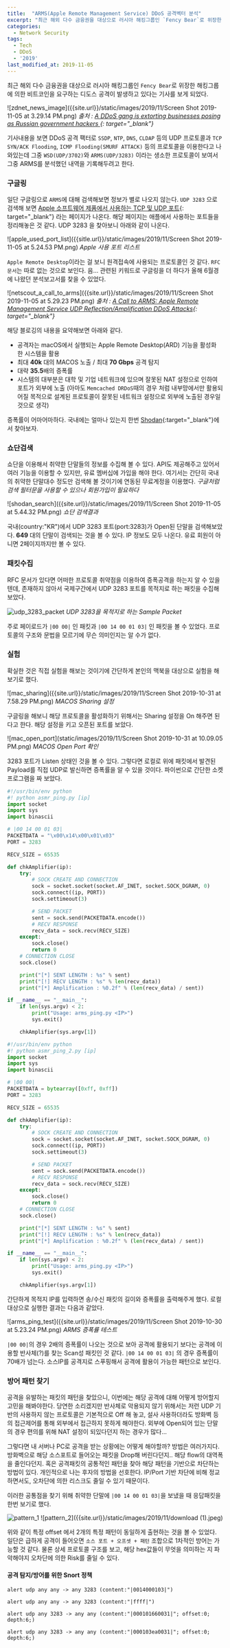 ```yaml
---
title:  "ARMS(Apple Remote Management Service) DDoS 공격벡터 분석"
excerpt: "최근 해외 다수 금융권을 대상으로 러시아 해킹그룹인 `Fency Bear`로 위장한 해킹그룹에 의한 비트코인을 요구하는 디도스 공격이 발생하고 있다는 기사를 보게 되었다."
categories:
  - Network Security
tags:
  - Tech
  - DDoS
  - '2019'
last_modified_at: 2019-11-05
---
```


최근 해외 다수 금융권을 대상으로 러시아 해킹그룹인 `Fency Bear`로 위장한 해킹그룹에 의한 비트코인을 요구하는 디도스 공격이 발생하고 있다는 기사를 보게 되었다.

![zdnet_news_image]({{site.url}}/static/images/2019/11/Screen Shot 2019-11-05 at 3.29.14 PM.png)
*출처 : [A DDoS gang is extorting businesses posing as Russian government hackers
](https://www.zdnet.com/article/a-ddos-gang-is-extorting-businesses-posing-as-russian-government-hackers/){: target="_blank"}*

기사내용을 보면 DDoS 공격 팩터로 `SSDP`, `NTP`, `DNS`, `CLDAP` 등의 UDP 프로토콜과 `TCP SYN/ACK Flooding`, `ICMP Flooding(SMURF ATTACK)` 등의 프로토콜을 이용한다고 나와있는데 그중 `WSD(UDP/3702)`와 `ARMS(UDP/3283)` 이라는 생소한 프로토콜이 보여서 그중 ARMS를 분석했던 내역을 기록해두려고 한다.

### 구글링

일단 구글링으로 `ARMS`에 대해 검색해보면 정보가 별로 나오지 않는다. `UDP 3283` 으로 검색해 보면 [Apple 소프트웨어 제품에서 사용하는 TCP 및 UDP 포트](https://support.apple.com/ko-kr/HT202944){: target="_blank"} 라는 페이지가 나온다. 해당 페이지는 애플에서 사용하는 포트들을 정리해놓은 것 같다. UDP 3283 을 찾아보니 아래와 같이 나온다.

![apple_used_port_list]({{sitle.url}}/static/images/2019/11/Screen Shot 2019-11-05 at 5.24.53 PM.png)
*Apple 사용 포트 리스트*

`Apple Remote Desktop`이라는 걸 보니 원격접속에 사용되는 프로토콜인 것 같다. `RFC 문서`는 따로 없는 것으로 보인다. 음... 관련된 키워드로 구글링을 더 하다가 올해 6월경에 나왔던 분석보고서를 찾을 수 있었다.

![netscout_a_call_to_arms]({{site.url}}/static/images/2019/11/Screen Shot 2019-11-05 at 5.29.23 PM.png)
*출처 : [A Call to ARMS: Apple Remote Management Service UDP Reflection/Amplification DDoS Attacks](https://www.netscout.com/blog/asert/call-arms-apple-remote-management-service-udp){: target="_blank"}*

해당 블로깅의 내용을 요약해보면 아래와 같다.
- 공격자는 macOS에서 실행되는 Apple Remote Desktop(ARD) 기능을 활성화 한 시스템을 활용
- 최대 **40k** 대의 MACOS 노출 / 최대 **70 Gbps** 공격 탐지
- 대략 **35.5**배의 증폭률
- 시스템의 대부분은 대학 및 기업 네트워크에 있으며 잘못된 NAT 설정으로 인하여 포트가 외부에 노출 (아마도 `Memcached DRDoS`때의 경우 처럼 내부망에서만 활용되어질 목적으로 설계된 프로토콜이 잘못된 네트워크 설정으로 외부에 노출된 경우일 것으로 생각)

증폭률이 어마어마하다. 국내에는 얼마나 있는지 한번 [Shodan](http://shodan.io){:target="_blank"}에서 찾아보자.

### 쇼단검색

쇼단을 이용해서 취약한 단말들의 정보를 수집해 볼 수 있다.
API도 제공해주고 있어서 여러 기능을 이용할 수 있지만, 유료 멤버십에 가입을 해야 한다. 여기서는 간단히 국내의 취약한 단말대수 정도만 검색해 볼 것이기에 연동된 무료계정을 이용했다. *구글처럼 검색 필터문을 사용할 수 있으나 회원가입이 필요하다*

![shodan_search]({{site.url}}/static/images/2019/11/Screen Shot 2019-11-05 at 5.44.32 PM.png)
*쇼단 검색결과*

국내(country:"KR")에서 UDP 3283 포트(port:3283)가 Open된 단말을 검색해보았다. **649** 대의 단말이 검색되는 것을 볼 수 있다. IP 정보도 모두 나온다. 유료 회원이 아니면 2페이지까지만 볼 수 있다.

### 패킷수집

RFC 문서가 있다면 어떠한 프로토콜 취약점을 이용하여 증폭공격을 하는지 알 수 있을텐데, 존재하지 않아서 국제구간에서 UDP 3283 포트를 목적지로 하는 패킷을 수집해 보았다.

![udp_3283_packet]({{site.url}}/static/images/2019/11/udp_3283_1.png)
*UDP 3283을 목적지로 하는 Sample Packet*

주로 페이로드가 `|00 00|` 인 패킷과 `|00 14 00 01 03|` 인 패킷을 볼 수 있었다. 프로토콜의 구조와 문법을 모르기에 무슨 의미인지는 알 수가 없다.

### 실험

확실한 것은 직접 실험을 해보는 것이기에 간단하게 본인의 맥북을 대상으로 실험을 해보기로 했다.

![mac_sharing]({{site.url}}/static/images/2019/11/Screen Shot 2019-10-31 at 7.58.29 PM.png)
*MACOS Sharing 설정*

구글링을 해보니 해당 프로토콜을 활성화하기 위해서는 Sharing 설정을 On 해주면 된다고 한다. 해당 설정을 키고 오픈된 포트를 보았다.

![mac_open_port](static/images/2019/11/Screen Shot 2019-10-31 at 10.09.05 PM.png)
*MACOS Open Port 확인*

3283 포트가 Listen 상태인 것을 볼 수 있다. 그렇다면 로컬로 위에 패킷에서 발견된 Payload를 직접 UDP로 발신하면 증폭률을 알 수 있을 것이다. 파이썬으로 간단한 소켓 프로그램을 짜 보았다.

```python
#!/usr/bin/env python
#! python asmr_ping.py [ip]
import socket
import sys
import binascii

# |00 14 00 01 03|
PACKETDATA = "\x00\x14\x00\x01\x03"
PORT = 3283

RECV_SIZE = 65535

def chkAmplifier(ip):
    try:
        # SOCK CREATE AND CONNECTION
        sock = socket.socket(socket.AF_INET, socket.SOCK_DGRAM, 0)
        sock.connect((ip, PORT))
        sock.settimeout(3)

        # SEND PACKET
        sent = sock.send(PACKETDATA.encode())
        # RECV RESPONSE
        recv_data = sock.recv(RECV_SIZE)
    except:
        sock.close()
        return 0
    # CONNECTION CLOSE
    sock.close()

    print("[*] SENT LENGTH : %s" % sent)
    print("[!] RECV LENGTH : %s" % len(recv_data))
    print("[*] Amplification : %0.2f" % (len(recv_data) / sent))

if __name__ == "__main__":
    if len(sys.argv) < 2:
        print("Usage: arms_ping.py <IP>")
        sys.exit()

    chkAmplifier(sys.argv[1])
```

```python
#!/usr/bin/env python
#! python asmr_ping_2.py [ip]
import socket
import sys
import binascii

# |00 00|
PACKETDATA = bytearray([0xff, 0xff])
PORT = 3283

RECV_SIZE = 65535

def chkAmplifier(ip):
    try:
        # SOCK CREATE AND CONNECTION
        sock = socket.socket(socket.AF_INET, socket.SOCK_DGRAM, 0)
        sock.connect((ip, PORT))
        sock.settimeout(3)

        # SEND PACKET
        sent = sock.send(PACKETDATA.encode())
        # RECV RESPONSE
        recv_data = sock.recv(RECV_SIZE)
    except:
        sock.close()
        return 0
    # CONNECTION CLOSE
    sock.close()

    print("[*] SENT LENGTH : %s" % sent)
    print("[!] RECV LENGTH : %s" % len(recv_data))
    print("[*] Amplification : %0.2f" % (len(recv_data) / sent))

if __name__ == "__main__":
    if len(sys.argv) < 2:
        print("Usage: arms_ping.py <IP>")
        sys.exit()

    chkAmplifier(sys.argv[1])
```

간단하게 목적지 IP를 입력하면 송/수신 패킷의 길이와 증폭률을 출력해주게 했다. 로컬 대상으로 실행한 결과는 다음과 같았다.

![arms_ping_test]({{site.url}}/static/images/2019/11/Screen Shot 2019-10-30 at 5.23.24 PM.png)
*ARMS 증폭률 테스트*

`|00 00|`의 경우 2배의 증폭률이 나오는 것으로 보아 공격에 활용되기 보다는 공격에 이용할 반사체(?)를 찾는 Scan성 패킷인 것 같다. `|00 14 00 01 03|` 의 경우 증폭률이 70배가 넘는다. 소스IP를 공격지로 스푸핑해서 공격에 활용이 가능한 패턴으로 보인다.

### 방어 패턴 찾기

공격을 유발하는 패킷의 패턴을 찾았으니, 이번에는 해당 공격에 대해 어떻게 방어할지 고민을 해봐야한다. 당연한 소리겠지만 반사체로 악용되지 않기 위해서는 저런 UDP 기반의 사용하지 않는 프로토콜은 기본적으로 Off 해 놓고, 설사 사용하더라도 방화벽 등의 접근제어를 통해 외부에서 접근하지 못하게 해야한다. 외부에 Open되어 있는 단말의 경우 편의를 위해 NAT 설정이 되있다던지 하는 경우가 많다...

그렇다면 내 서버나 PC로 공격을 받는 상황에는 어떻게 해야할까? 방법은 여러가지다. 방화벽으로 해당 소스포트로 들어오는 패킷을 Drop해 버린다던지.. 해당 flow의 대역폭을 줄인다던지. 혹은 공격패킷의 공통적인 패턴을 찾아 해당 패턴을 기반으로 차단하는 방법이 있다. 개인적으로 나는 후자의 방법을 선호한다. IP/Port 기반 차단에 비해 정교하면서도, 오차단에 의한 리스크도 줄일 수 있기 때문이다.

이러한 공통점을 찾기 위해 취약한 단말에 `|00 14 00 01 03|`을 보냈을 때 응답패킷을 한번 보기로 했다.

![pattern_1]({{site.url}}/static/images/2019/11/download.jpeg)
![pattern_2]({{site.url}}/static/images/2019/11/download (1).jpeg)

위와 같이 특정 offset 에서 2개의 특정 패턴이 동일하게 출현하는 것을 볼 수 있었다. 일단은 급하게 공격이 들어오면 `소스 포트 + 오프셋 + 패턴` 조합으로 1차적인 방어는 가능할 것 같다. 물론 상세 프로토콜 구조를 보고, 해당 hex값들이 무엇을 의미하는 지 파악해야지 오차단에 의한 Risk를 줄일 수 있다.

#### 공격 탐지/방어를 위한 Snort 정책

```
alert udp any any -> any 3283 (content:"|0014000103|")

alert udp any any -> any 3283 (content:"|ffff|")

alert udp any 3283 -> any any (content:"|000101660031|"; offset:0; depth:6;)

alert udp any 3283 -> any any (content:"|000103ea0031|"; offset:0; depth:6;)
```
